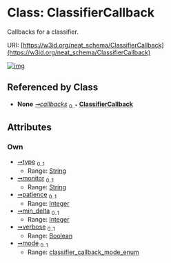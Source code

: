 
# Class: ClassifierCallback


Callbacks for a classifier.

URI: [https://w3id.org/neat_schema/ClassifierCallback](https://w3id.org/neat_schema/ClassifierCallback)


[![img](https://yuml.me/diagram/nofunky;dir:TB/class/[ClassifierCallbackContainer]++-%20callbacks%200..*>[ClassifierCallback&#124;type:string%20%3F;monitor:string%20%3F;patience:integer%20%3F;min_delta:integer%20%3F;verbose:boolean%20%3F;mode:classifier_callback_mode_enum%20%3F],[ClassifierCallbackContainer])](https://yuml.me/diagram/nofunky;dir:TB/class/[ClassifierCallbackContainer]++-%20callbacks%200..*>[ClassifierCallback&#124;type:string%20%3F;monitor:string%20%3F;patience:integer%20%3F;min_delta:integer%20%3F;verbose:boolean%20%3F;mode:classifier_callback_mode_enum%20%3F],[ClassifierCallbackContainer])

## Referenced by Class

 *  **None** *[➞callbacks](classifierCallbackContainer__callbacks.md)*  <sub>0..\*</sub>  **[ClassifierCallback](ClassifierCallback.md)**

## Attributes


### Own

 * [➞type](classifierCallback__type.md)  <sub>0..1</sub>
     * Range: [String](types/String.md)
 * [➞monitor](classifierCallback__monitor.md)  <sub>0..1</sub>
     * Range: [String](types/String.md)
 * [➞patience](classifierCallback__patience.md)  <sub>0..1</sub>
     * Range: [Integer](types/Integer.md)
 * [➞min_delta](classifierCallback__min_delta.md)  <sub>0..1</sub>
     * Range: [Integer](types/Integer.md)
 * [➞verbose](classifierCallback__verbose.md)  <sub>0..1</sub>
     * Range: [Boolean](types/Boolean.md)
 * [➞mode](classifierCallback__mode.md)  <sub>0..1</sub>
     * Range: [classifier_callback_mode_enum](classifier_callback_mode_enum.md)
